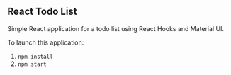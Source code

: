 ## React Todo List
Simple React application for a todo list using React Hooks and Material UI.

To launch this application:
 1.  `npm install `
 2.  `npm start `
